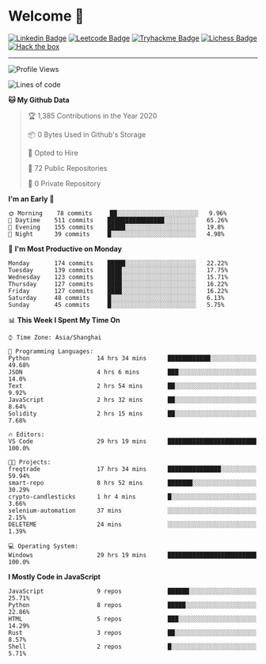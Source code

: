 # Welcome 👋

[![Linkedin Badge](https://img.shields.io/badge/-PedroTorres-blue?style=flat-square&logo=Linkedin&logoColor=white&link=https://www.linkedin.com/in/PedroTorres/)](https://www.linkedin.com/in/pedro-torres-cruz/)
[![Leetcode Badge](https://img.shields.io/badge/profile-leetcode-green)](https://leetcode.com/corfucinas/)
[![Tryhackme Badge](https://img.shields.io/badge/profile-tryhackme-blue)](https://tryhackme.com/p/Corfucinas/)
[![Lichess Badge](https://img.shields.io/badge/challenge_me-lichess-yellow)](https://lichess.org/@/Corfucinas)
[![Hack the box](https://img.shields.io/badge/hack_the_box-profile-red)](https://www.hackthebox.eu/profile/375826)

---

<!--START_SECTION:waka-->
![Profile Views](http://img.shields.io/badge/Profile%20Views-0-blue)

![Lines of code](https://img.shields.io/badge/From%20Hello%20World%20I%27ve%20Written-17.3%20million%20lines%20of%20code-blue)

**🐱 My Github Data** 

> 🏆 1,385 Contributions in the Year 2020
 > 
> 📦 0 Bytes Used in Github's Storage 
 > 
> 💼 Opted to Hire
 > 
> 📜 72 Public Repositories
 > 
> 🔑 0 Private Repository 
 > 
**I'm an Early 🐤** 

```text
🌞 Morning    78 commits     ██░░░░░░░░░░░░░░░░░░░░░░░   9.96% 
🌆 Daytime    511 commits    ████████████████░░░░░░░░░   65.26% 
🌃 Evening    155 commits    █████░░░░░░░░░░░░░░░░░░░░   19.8% 
🌙 Night      39 commits     █░░░░░░░░░░░░░░░░░░░░░░░░   4.98%

```
📅 **I'm Most Productive on Monday** 

```text
Monday       174 commits    █████░░░░░░░░░░░░░░░░░░░░   22.22% 
Tuesday      139 commits    ████░░░░░░░░░░░░░░░░░░░░░   17.75% 
Wednesday    123 commits    ████░░░░░░░░░░░░░░░░░░░░░   15.71% 
Thursday     127 commits    ████░░░░░░░░░░░░░░░░░░░░░   16.22% 
Friday       127 commits    ████░░░░░░░░░░░░░░░░░░░░░   16.22% 
Saturday     48 commits     █░░░░░░░░░░░░░░░░░░░░░░░░   6.13% 
Sunday       45 commits     █░░░░░░░░░░░░░░░░░░░░░░░░   5.75%

```


📊 **This Week I Spent My Time On** 

```text
⌚︎ Time Zone: Asia/Shanghai

💬 Programming Languages: 
Python                   14 hrs 34 mins      ████████████░░░░░░░░░░░░░   49.68% 
JSON                     4 hrs 6 mins        ███░░░░░░░░░░░░░░░░░░░░░░   14.0% 
Text                     2 hrs 54 mins       ██░░░░░░░░░░░░░░░░░░░░░░░   9.92% 
JavaScript               2 hrs 32 mins       ██░░░░░░░░░░░░░░░░░░░░░░░   8.64% 
Solidity                 2 hrs 15 mins       ██░░░░░░░░░░░░░░░░░░░░░░░   7.68%

🔥 Editors: 
VS Code                  29 hrs 19 mins      █████████████████████████   100.0%

🐱‍💻 Projects: 
freqtrade                17 hrs 34 mins      ███████████████░░░░░░░░░░   59.94% 
smart-repo               8 hrs 52 mins       ███████░░░░░░░░░░░░░░░░░░   30.29% 
crypto-candlesticks      1 hr 4 mins         █░░░░░░░░░░░░░░░░░░░░░░░░   3.66% 
selenium-automation      37 mins             ░░░░░░░░░░░░░░░░░░░░░░░░░   2.15% 
DELETEME                 24 mins             ░░░░░░░░░░░░░░░░░░░░░░░░░   1.39%

💻 Operating System: 
Windows                  29 hrs 19 mins      █████████████████████████   100.0%

```

**I Mostly Code in JavaScript** 

```text
JavaScript               9 repos             ██████░░░░░░░░░░░░░░░░░░░   25.71% 
Python                   8 repos             █████░░░░░░░░░░░░░░░░░░░░   22.86% 
HTML                     5 repos             ███░░░░░░░░░░░░░░░░░░░░░░   14.29% 
Rust                     3 repos             ██░░░░░░░░░░░░░░░░░░░░░░░   8.57% 
Shell                    2 repos             █░░░░░░░░░░░░░░░░░░░░░░░░   5.71%

```



<!--END_SECTION:waka-->
